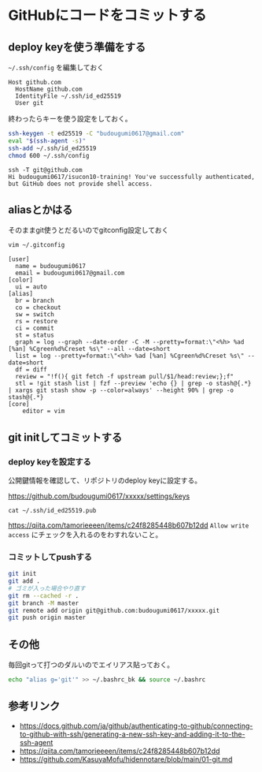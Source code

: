 # GitHubにコードをコミットする

## deploy keyを使う準備をする
`~/.ssh/config` を編集しておく
```
Host github.com
  HostName github.com
  IdentityFile ~/.ssh/id_ed25519
  User git
```
終わったらキーを使う設定をしておく。
```bash
ssh-keygen -t ed25519 -C "budougumi0617@gmail.com"
eval "$(ssh-agent -s)"
ssh-add ~/.ssh/id_ed25519
chmod 600 ~/.ssh/config
```
```
ssh -T git@github.com
Hi budougumi0617/isucon10-training! You've successfully authenticated, but GitHub does not provide shell access.
```

## aliasとかはる
そのままgit使うとだるいのでgitconfig設定しておく

```bash
vim ~/.gitconfig
```
```
[user]
  name = budougumi0617
  email = budougumi0617@gmail.com
[color]
  ui = auto
[alias]
  br = branch
  co = checkout
  sw = switch
  rs = restore
  ci = commit
  st = status
  graph = log --graph --date-order -C -M --pretty=format:\"<%h> %ad [%an] %Cgreen%d%Creset %s\" --all --date=short
  list = log --pretty=format:\"<%h> %ad [%an] %Cgreen%d%Creset %s\" --date=short
  df = diff
  review = "!f(){ git fetch -f upstream pull/$1/head:review;};f"
  stl = !git stash list | fzf --preview 'echo {} | grep -o stash@{.*} | xargs git stash show -p --color=always' --height 90% | grep -o stash@{.*}
[core]
    editor = vim
```

## git initしてコミットする
### deploy keyを設定する
公開鍵情報を確認して、リポジトリのdeploy keyに設定する。

https://github.com/budougumi0617/xxxxx/settings/keys

```
cat ~/.ssh/id_ed25519.pub
```
https://qiita.com/tamorieeeen/items/c24f8285448b607b12dd
`Allow write access` にチェックを入れるのをわすれないこと。

### コミットしてpushする

```bash
git init
git add .
# ゴミが入った場合やり直す
git rm --cached -r .
git branch -M master
git remote add origin git@github.com:budougumi0617/xxxxx.git
git push origin master
```

## その他
毎回gitって打つのダルいのでエイリアス貼っておく。
```bash
echo "alias g='git'" >> ~/.bashrc_bk && source ~/.bashrc
```

## 参考リンク
- https://docs.github.com/ja/github/authenticating-to-github/connecting-to-github-with-ssh/generating-a-new-ssh-key-and-adding-it-to-the-ssh-agent
- https://qiita.com/tamorieeeen/items/c24f8285448b607b12dd
- https://github.com/KasuyaMofu/hidennotare/blob/main/01-git.md